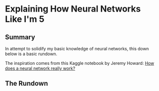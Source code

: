 # Explaining How Neural Networks Like I'm 5

## Summary

In attempt to solidify my basic knowledge of neural networks, this down below is a basic rundown.

The inspiration comes from this Kaggle notebook by Jeremy Howard: [How does a neural network really work?](https://www.kaggle.com/code/jhoward/how-does-a-neural-net-really-work)

## The Rundown

